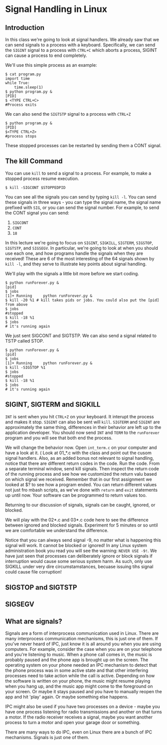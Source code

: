 # Signal Handling in Linux

## Introduction
In this class we're going to look at signal handlers.
We already saw that we can send signals to a process with a 
keyboard. Specifically, we can send the `SIGINT` signal to a process
with `CTRL+C` which aborts a process, SIGINT can cause a process
to end completely.

We'll use this simple process as an example:
```
$ cat program.py
import time
while True:
    time.sleep(1)
$ python program.py &
[PID]
$ <TYPE CTRL+C>
#Process exits
```

We can also send the `SIGTSTP` signal to a process with `CTRL+Z`

```
$ python program.py &
[PID]
$<TYPE CTRL+Z>
#process stops
```

These stopped processes can be restarted by sending them a CONT signal.

## The kill Command
You can use `kill` to send a signal to a process. For example, to make
a stopped process resume execution.

```
$ kill -SIGCONT $STOPPEDPID
```

You can see all the signals you can send by typing `kill -l`. You can send these signals in three ways - you can type the signal name, the signal name prefixed with `SIG`, or you can send the signal number. 
For example, to send the CONT signal you can send:

1. `SIGCONT`
2. `CONT`
3. `18`

In this lecture we're going to focus on `SIGINT`, `SIGKILL`, `SIGTERM`, `SIGSTOP`, `SIGTSTP`, and `SIGSEGV`. In particular, we're going to look at when you should use each one, and 
how programs handle the signals when they are received! These are 6 of the most interesting of the 64 signals shown by `kill -l`, and they serve to illustrate key points about signal handling.

We'll play with the signals a little bit more before we start coding.

```
$ python runForever.py &
[pid]
$ jobs
[1]+ Running     python runForever.py &
$ kill -20 %1 # kill takes pids or jobs. You could also put the [pid] from above
$ jobs
#stopped
$ kill -18 %1
$ jobs
# it's running again
```

We just sent SIGCONT and SIGTSTP. We can also send a signal related to TSTP called STOP.

```
$ python runForever.py &
[pid]
$ jobs
[1]+ Running     python runForever.py &
$ kill -SIGSTOP %1 
$ jobs
#stopped
$ kill -18 %1
$ jobs
# it's running again
```

## SIGINT, SIGTERM and SIGKILL
`INT` is sent when you hit `CTRL+Z` on your keyboard. It interupt the process and makes it stop. `SIGINT` can also be sent will `kill`. `SIGTERM` and `SIGINT` are approximately the same thing, differences in their behavior are left up to the application developer. You should now send `INT` and `TERM` to the `runForever` program and you will see that both end the process. 

We will change the behavior now. Open `int_term.c` on your computer and have a look at it. ( Look at 01_*.c with the class and point out the cusom signal handlers. Also, as an added bonus not relevant to signal handling, notice that there are different return codes in the code. Run the code. From a separate terminal window, send kill signals. Then inspect the return code of the running process and see how we customized the return valu based on which signal we received. Remember that in our first assignment we looked at $? to see how a program ended. You can return different values not just fro mbash scripts, as we've done with `return` and `exit` statements up until now. Your software can be programmed to return values too.

Returning to our discussion of signals, signals can be caught,  ignored, or blocked.

We will play with the 02*.c and 03*.c code here to see the difference between ignored and blocked signals. Experiment for 5 minutes or so until we are comfortable we understand the difference.

Notice that you can always send signal -9, no matter what is happening this signal will work. It cannot be blocked or ignored! In any Linux system administration book you read you will see the 
warning: `NEVER USE -9!`. We have just seen that processes can deliberately ignore or block signals if interruption would cause some serious system harm. As such, only use SIGKILL under very dire circumstamstances, becuase issuing tihs signal could cause file corruption!

## SIGSTOP and SIGTSTP

## SIGSEGV

## What are signals?
Signals are a form of interprocess communication used in Linux. There are many interprocess communication mechanisms, this is just one of them. If you've never heard of IPC, just know it is all around you when you are using computers. For example, consider the case when you are on your telephone and you're listening to music. When a phone call comes in, the music is probably paused and the phone app is brought up on the screen. The operating system on your phone needed an IPC mechanism to detect that the phone process was in some active state and that other interfering processes need to take action while the call is active. Depending on how the software is written on your phone, the music might resume playing when you hang up, and the music app might come to the foreground on your screen. Or maybe it stays paused and you have to manually reopen the app and hit 'play' again. Or maybe something else happens.

IPC might also be used if you have two processes on a device - maybe you have one process listening for radio transmissions and another on that turns a motor. If the radio receiver receives a signal, maybe you want another process to turn a motor and open your garage door or something.

There are many ways to do IPC, even on Linux there are a bunch of IPC mechanisms. Signals is just one of them.
